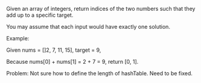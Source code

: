 
Given an array of integers, return indices of the two numbers such that they add up to a specific target.

You may assume that each input would have exactly one solution.

Example:

Given nums = []2, 7, 11, 15], target = 9,

Because nums[0] + nums[1] = 2 + 7 = 9,
return [0, 1].


Problem:
Not sure how to define the length of hashTable. 
Need to be fixed.
